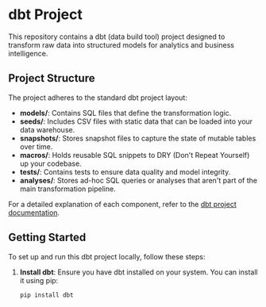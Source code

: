 # dbt Project

This repository contains a dbt (data build tool) project designed to transform raw data into structured models for analytics and business intelligence.

## Project Structure

The project adheres to the standard dbt project layout:

- **models/**: Contains SQL files that define the transformation logic.
- **seeds/**: Includes CSV files with static data that can be loaded into your data warehouse.
- **snapshots/**: Stores snapshot files to capture the state of mutable tables over time.
- **macros/**: Holds reusable SQL snippets to DRY (Don't Repeat Yourself) up your codebase.
- **tests/**: Contains tests to ensure data quality and model integrity.
- **analyses/**: Stores ad-hoc SQL queries or analyses that aren't part of the main transformation pipeline.

For a detailed explanation of each component, refer to the [dbt project documentation](https://docs.getdbt.com/docs/build/projects).

## Getting Started

To set up and run this dbt project locally, follow these steps:

1. **Install dbt**: Ensure you have dbt installed on your system. You can install it using pip:

   ```bash
   pip install dbt

